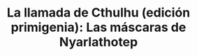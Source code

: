 ---
collection: rolLudoteca
title: 'La llamada de Cthulhu (edición primigenia): Las máscaras de Nyarlathotep'
image: edgch03.png
editorial: 'Edge Entertainment'
editorial_ref: 'EECHCC03'
isbn: '9788415334224'
type: 'Campaña'
web: http://www.edgeent.com/juegos/articulo/la_llamada_de_cthulhu_edicion_primigenia/las_mascaras_de_nyarlathotep
format: 'Libro tapa dura'
system: 'La llamada de Cthulhu 6ª'
created_at: '2021-01-08T13:29:04+00:00'
---